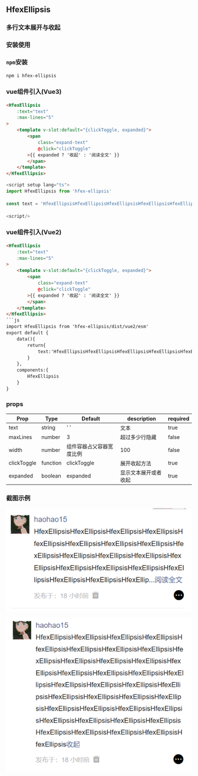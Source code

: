 ## HfexEllipsis
### 多行文本展开与收起

### 安装使用

### `npm`安装


```bash
npm i hfex-ellipsis
```
### vue组件引入(Vue3)

```html
<HfexEllipsis
    :text="text"
    :max-lines="5"
>
    <template v-slot:default="{clickToggle, expanded}">
        <span
            class="expand-text"
            @click="clickToggle"
        >{{ expanded ? '收起' : '阅读全文' }}
        </span>
    </template>
</HfexEllipsis>
```
```js
<script setup lang="ts">
import HfexEllipsis from 'hfex-ellipsis'

const text = 'HfexEllipsisHfexEllipsisHfexEllipsisHfexEllipsisHfexEllipsisHfexEllipsisHfexEllipsisHfexEllipsisHfexEllipsisHfexEllipsisHfexEllipsisHfexEllipsisHfexEllipsisHfexEllipsisHfexEllipsisHfexEllipsisHfexEllipsisHfexEllipsisHfexEllipsisHfexEllipsisHfexEllipsisHfexEllipsisHfexEllipsisHfexEllipsisHfexEllipsisHfexEllipsisHfexEllipsisHfexEllipsisHfexEllipsisHfexEllipsisHfexEllipsisHfexEllipsisHfexEllipsisHfexEllipsisHfexEllipsisHfexEllipsisHfexEllipsisHfexEllipsis';

<script/>
```

### vue组件引入(Vue2)

```html
<HfexEllipsis
    :text="text"
    :max-lines="5"
>
    <template v-slot:default="{clickToggle, expanded}">
        <span
            class="expand-text"
            @click="clickToggle"
        >{{ expanded ? '收起' : '阅读全文' }}
        </span>
    </template>
</HfexEllipsis>
```js
import HfexEllipsis from 'hfex-ellipsis/dist/vue2/esm'
export default {
    data(){
        return{
            text:'HfexEllipsisHfexEllipsisHfexEllipsisHfexEllipsisHfexEllipsisHfexEllipsisHfexEllipsisHfexEllipsisHfexEllipsisHfexEllipsisHfexEllipsisHfexEllipsisHfexEllipsisHfexEllipsisHfexEllipsisHfexEllipsisHfexEllipsisHfexEllipsisHfexEllipsisHfexEllipsisHfexEllipsisHfexEllipsisHfexEllipsisHfexEllipsisHfexEllipsisHfexEllipsisHfexEllipsisHfexEllipsisHfexEllipsisHfexEllipsisHfexEllipsisHfexEllipsisHfexEllipsisHfexEllipsisHfexEllipsisHfexEllipsisHfexEllipsisHfexEllipsis'
        }
    },
    components:{
        HfexEllipsis
    }
}
```
### props

|   Prop    |   Type    |   Default  |   description    |   required    |
|  ----  | ----  |  ----  | ----  |  ----  | 
|   text |   string  |   ' '   |   文本   |   true   |
|   maxLines   |   number  |   3  |  超过多少行隐藏   | false|
|   width   |   number  |   组件容器占父容器宽度比例  |  100   | false|
|   clickToggle   |   function  |  clickToggle   |  展开收起方法   | true|
|   expanded   |   boolean  |  expanded   |  显示文本展开或者收起   | true|





### 截图示例
![截图示例](https://raw.githubusercontent.com/UzumakiHan/static-files/master/images/hide.png)

![截图示例](https://raw.githubusercontent.com/UzumakiHan/static-files/master/images/show.png)
